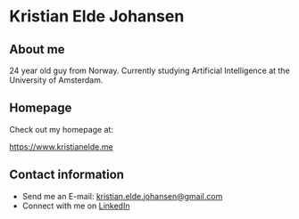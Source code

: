 # Kristian Elde Johansen
## About me
24 year old guy from Norway. Currently studying Artificial Intelligence at the University of Amsterdam.

## Homepage
Check out my homepage at:

https://www.kristianelde.me

## Contact information
- Send me an E-mail: kristian.elde.johansen@gmail.com
- Connect with me on [LinkedIn](linkedin.com/in/kristian-elde-johansen)

<!--
**KristianElde/KristianElde** is a ✨ _special_ ✨ repository because its `README.md` (this file) appears on your GitHub profile.

Here are some ideas to get you started:

- 🔭 I’m currently working on ...
- 🌱 I’m currently learning ...
- 👯 I’m looking to collaborate on ...
- 🤔 I’m looking for help with ...
- 💬 Ask me about ...
- 📫 How to reach me: ...
- 😄 Pronouns: ...
- ⚡ Fun fact: ...
-->
